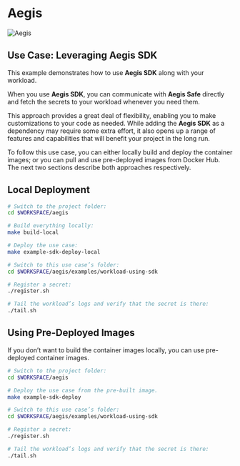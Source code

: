 # Aegis

![Aegis](../../assets/aegis-icon.png "Aegis")

## Use Case: Leveraging Aegis SDK

This example demonstrates how to use **Aegis SDK** along with your workload.

When you use **Aegis SDK**, you can communicate with **Aegis Safe** directly
and fetch the secrets to your workload whenever you need them.

This approach provides a great deal of flexibility, enabling you to make 
customizations to your code as needed. While adding the **Aegis SDK** as a 
dependency may require some extra effort, it also opens up a range of
features and capabilities that will benefit your project in the long run.

To follow this use case, you can either locally build and deploy the container
images; or you can pull and use pre-deployed images from Docker Hub. The
next two sections describe both approaches respectively.

## Local Deployment

```bash
# Switch to the project folder:
cd $WORKSPACE/aegis 

# Build everything locally:
make build-local

# Deploy the use case:
make example-sdk-deploy-local

# Switch to this use case’s folder:
cd $WORKSPACE/aegis/examples/workload-using-sdk

# Register a secret:
./register.sh

# Tail the workload’s logs and verify that the secret is there:
./tail.sh
```

## Using Pre-Deployed Images

If you don’t want to build the container images locally, you can use 
pre-deployed container images.

```bash 
# Switch to the project folder:
cd $WORKSPACE/aegis 

# Deploy the use case from the pre-built image.
make example-sdk-deploy

# Switch to this use case’s folder:
cd $WORKSPACE/aegis/examples/workload-using-sdk

# Register a secret:
./register.sh

# Tail the workload’s logs and verify that the secret is there:
./tail.sh
```









